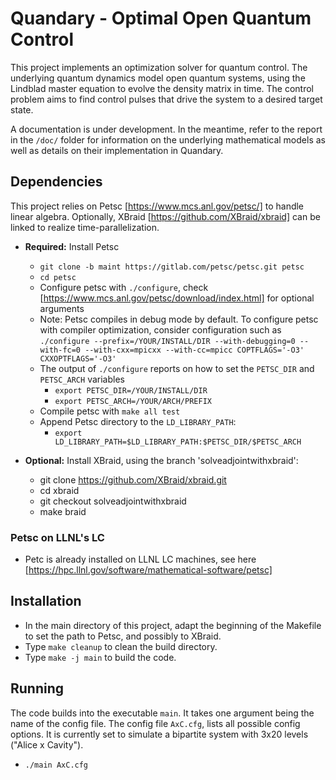 # Quandary - Optimal Open Quantum Control
This project implements an optimization solver for quantum control. The underlying quantum dynamics model open quantum systems, using the Lindblad master equation to evolve the density matrix in time. The control problem aims to find control pulses that drive the system to a desired target state.

A documentation is under development. In the meantime, refer to the report in the `/doc/` folder for information on the underlying mathematical models as well as details on their implementation in Quandary. 

## Dependencies
This project relies on Petsc [https://www.mcs.anl.gov/petsc/] to handle linear algebra. Optionally, XBraid [https://github.com/XBraid/xbraid] can be linked to realize time-parallelization.
* **Required:** Install Petsc
    * `git clone -b maint https://gitlab.com/petsc/petsc.git petsc`
    * `cd petsc`
    * Configure petsc with `./configure`, check [https://www.mcs.anl.gov/petsc/download/index.html] for optional arguments
    * Note: Petsc compiles in debug mode by default. To configure petsc with compiler optimization, consider configuration such as
        `./configure --prefix=/YOUR/INSTALL/DIR --with-debugging=0 --with-fc=0 --with-cxx=mpicxx --with-cc=mpicc COPTFLAGS='-O3' CXXOPTFLAGS='-O3'`
    * The output of `./configure` reports on how to set the `PETSC_DIR` and `PETSC_ARCH` variables
        * `export PETSC_DIR=/YOUR/INSTALL/DIR`
        * `export PETSC_ARCH=/YOUR/ARCH/PREFIX`
    * Compile petsc with `make all test`
    * Append Petsc directory to the `LD_LIBRARY_PATH`:
        * `export LD_LIBRARY_PATH=$LD_LIBRARY_PATH:$PETSC_DIR/$PETSC_ARCH`

* **Optional:** Install XBraid, using the branch 'solveadjointwithxbraid': 
    - git clone https://github.com/XBraid/xbraid.git
    - cd xbraid
    - git checkout solveadjointwithxbraid
    - make braid
 
###  Petsc on LLNL's LC
* Petc is already installed on LLNL LC machines, see here [https://hpc.llnl.gov/software/mathematical-software/petsc]


## Installation
* In the main directory of this project, adapt the beginning of the Makefile to set the path to Petsc, and possibly to XBraid.
* Type `make cleanup` to clean the build directory.
* Type `make -j main` to build the code. 


## Running
The code builds into the executable `main`. It takes one argument being the name of the config file. The config file `AxC.cfg`, lists all possible config options. It is currently set to simulate a bipartite system with 3x20 levels ("Alice x Cavity"). 
* `./main AxC.cfg`

